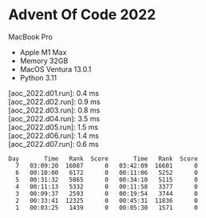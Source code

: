 # Advent Of Code 2022

MacBook Pro
- Apple M1 Max
- Memory 32GB 
- MacOS Ventura 13.0.1
- Python 3.11


[aoc_2022.d01.run]: 0.4 ms \
[aoc_2022.d02.run]: 0.9 ms \
[aoc_2022.d03.run]: 0.8 ms \
[aoc_2022.d04.run]: 3.5 ms \
[aoc_2022.d05.run]: 1.5 ms \
[aoc_2022.d06.run]: 1.4 ms \
[aoc_2022.d07.run]: 0.6 ms

```             
Day       Time   Rank  Score       Time   Rank  Score
  7   03:09:20  16087      0   03:42:09  16601      0
  6   00:10:00   6172      0   00:11:06   5252      0
  5   00:31:32   5865      0   00:34:10   5115      0
  4   00:11:13   5332      0   00:11:58   3377      0
  3   00:09:37   2593      0   00:19:54   3744      0
  2   00:33:41  12325      0   00:45:31  11836      0
  1   00:03:25   1439      0   00:05:30   1571      0
  ```
